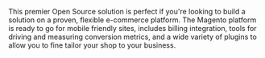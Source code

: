 This premier Open Source solution is perfect if you're looking to
build a solution on a proven, flexible e-commerce platform. The Magento
platform is ready to go for mobile friendly sites, includes billing
integration, tools for driving and measuring conversion metrics, and a wide
variety of plugins to allow you to fine tailor your shop to your business.
